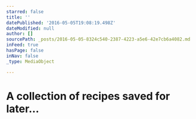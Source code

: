```yaml
---
starred: false
title: ''
datePublished: '2016-05-05T19:08:19.498Z'
dateModified: null
author: []
sourcePath: _posts/2016-05-05-8324c540-2387-4223-a5e6-42e7cb6a4082.md
inFeed: true
hasPage: false
inNav: false
_type: MediaObject

---
```

# A collection of recipes saved for later...